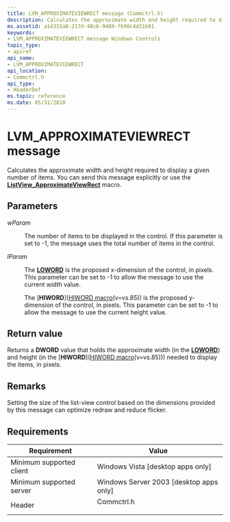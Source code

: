 ```yaml
---
title: LVM_APPROXIMATEVIEWRECT message (Commctrl.h)
description: Calculates the approximate width and height required to display a given number of items. You can send this message explicitly or use the ListView\_ApproximateViewRect macro.
ms.assetid: a14331a8-217d-48c6-9489-fb90c4d31b91
keywords:
- LVM_APPROXIMATEVIEWRECT message Windows Controls
topic_type:
- apiref
api_name:
- LVM_APPROXIMATEVIEWRECT
api_location:
- Commctrl.h
api_type:
- HeaderDef
ms.topic: reference
ms.date: 05/31/2018
---
```


# LVM\_APPROXIMATEVIEWRECT message

Calculates the approximate width and height required to display a given number of items. You can send this message explicitly or use the [**ListView\_ApproximateViewRect**](/windows/desktop/api/Commctrl/nf-commctrl-listview_approximateviewrect) macro.

## Parameters

<dl> <dt>

*wParam* 
</dt> <dd>

The number of items to be displayed in the control. If this parameter is set to -1, the message uses the total number of items in the control.

</dd> <dt>

*lParam* 
</dt> <dd>

The [**LOWORD**](/previous-versions/windows/desktop/legacy/ms632659(v=vs.85)) is the proposed x-dimension of the control, in pixels. This parameter can be set to -1 to allow the message to use the current width value.

The [**HIWORD**]([HIWORD macro](../winmsg/hiword.md)(v=vs.85)) is the proposed y-dimension of the control, in pixels. This parameter can be set to -1 to allow the message to use the current height value.

</dd> </dl>

## Return value

Returns a **DWORD** value that holds the approximate width (in the [**LOWORD**](/previous-versions/windows/desktop/legacy/ms632659(v=vs.85))) and height (in the [**HIWORD**]([HIWORD macro](../winmsg/hiword.md)(v=vs.85))) needed to display the items, in pixels.

## Remarks

Setting the size of the list-view control based on the dimensions provided by this message can optimize redraw and reduce flicker.

## Requirements



| Requirement | Value |
|-------------------------------------|---------------------------------------------------------------------------------------|
| Minimum supported client<br/> | Windows Vista \[desktop apps only\]<br/>                                        |
| Minimum supported server<br/> | Windows Server 2003 \[desktop apps only\]<br/>                                  |
| Header<br/>                   | <dl> <dt>Commctrl.h</dt> </dl> |



 

